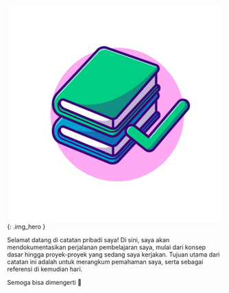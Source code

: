 ![Catatan Pribadi Logo](assets/img/logo.png){: .img_hero }

Selamat datang di catatan pribadi saya! Di sini, saya akan mendokumentasikan perjalanan pembelajaran saya, mulai dari konsep dasar hingga proyek-proyek yang sedang saya kerjakan. Tujuan utama dari catatan ini adalah untuk merangkum pemahaman saya, serta sebagai referensi di kemudian hari.

Semoga bisa dimengerti 🤪